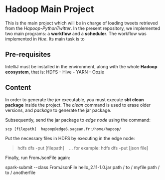 # Hadoop Main Project

This is the main project which will be in charge of loading tweets retrieved from the _Hapoop-PythonTwitter_. In the present repository, we implemented two main programs: a __workflow__ and a __scheduler__. The workflow was implemented in _Hue_. Its main task is to 

## Pre-requisites

IntelliJ must be installed in the environment, along with the whole __Hadoop ecosystem__, that is: HDFS - Hive - YARN - Oozie


## Content

In order to generate the _jar_ executable, you must execute __sbt clean package__ inside the project. The _clean_ command is used to erase older versions, and _package_ to generate the jar package.

Subsequently, send the jar package to _edge node_ using the command:

```
scp [filepath]  hapoop@edge6.sagean.fr:/home/hapoop/
```

Put the necessary files in HDFS by executing in the edge node:

> hdfs dfs -put [filepath]
   ... for example: hdfs dfs -put [json file]

Finally, run FromJsonFile again:

spark-submit --class FromJsonFile hello_2.11-1.0.jar path / to / myfile path / to / anotherfile
